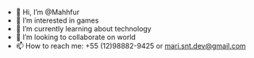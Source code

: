 - 👋 Hi, I’m @Mahhfur
- 👀 I’m interested in games
- 🌱 I’m currently learning about technology
- 💞️ I’m looking to collaborate on world
- 📫 How to reach me: +55 (12)98882-9425 or mari.snt.dev@gmail.com

<!---
Mahhfur/Mahhfur is a ✨ special ✨ repository because its `README.md` (this file) appears on your GitHub profile.
You can click the Preview link to take a look at your changes.
--->
